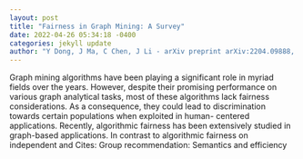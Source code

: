 ```yaml
--- 
layout: post 
title: "Fairness in Graph Mining: A Survey" 
date: 2022-04-26 05:34:18 -0400 
categories: jekyll update 
author: "Y Dong, J Ma, C Chen, J Li - arXiv preprint arXiv:2204.09888, 2022" 
--- 
```

Graph mining algorithms have been playing a significant role in myriad fields over the years. However, despite their promising performance on various graph analytical tasks, most of these algorithms lack fairness considerations. As a consequence, they could lead to discrimination towards certain populations when exploited in human- centered applications. Recently, algorithmic fairness has been extensively studied in graph-based applications. In contrast to algorithmic fairness on independent and Cites: Group recommendation: Semantics and efficiency